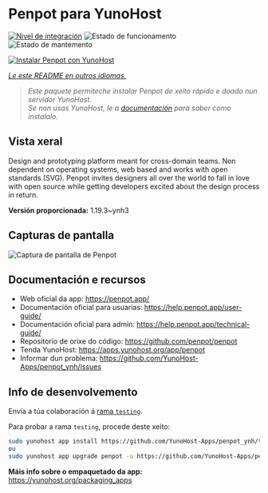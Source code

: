 <!--
NOTA: Este README foi creado automáticamente por <https://github.com/YunoHost/apps/tree/master/tools/readme_generator>
NON debe editarse manualmente.
-->

# Penpot para YunoHost

[![Nivel de integración](https://dash.yunohost.org/integration/penpot.svg)](https://dash.yunohost.org/appci/app/penpot) ![Estado de funcionamento](https://ci-apps.yunohost.org/ci/badges/penpot.status.svg) ![Estado de mantemento](https://ci-apps.yunohost.org/ci/badges/penpot.maintain.svg)

[![Instalar Penpot con YunoHost](https://install-app.yunohost.org/install-with-yunohost.svg)](https://install-app.yunohost.org/?app=penpot)

*[Le este README en outros idiomas.](./ALL_README.md)*

> *Este paquete permíteche instalar Penpot de xeito rápido e doado nun servidor YunoHost.*  
> *Se non usas YunoHost, le a [documentación](https://yunohost.org/install) para saber como instalalo.*

## Vista xeral

Design and prototyping platform meant for cross-domain teams. Non dependent on operating systems, web based and works with open standards (SVG). Penpot invites designers all over the world to fall in love with open source while getting developers excited about the design process in return.

**Versión proporcionada:** 1.19.3~ynh3

## Capturas de pantalla

![Captura de pantalla de Penpot](./doc/screenshots/189871786-0b44f7cf-3a0a-4445-a87b-9919ec398bf7.gif)

## Documentación e recursos

- Web oficial da app: <https://penpot.app/>
- Documentación oficial para usuarias: <https://help.penpot.app/user-guide/>
- Documentación oficial para admin: <https://help.penpot.app/technical-guide/>
- Repositorio de orixe do código: <https://github.com/penpot/penpot>
- Tenda YunoHost: <https://apps.yunohost.org/app/penpot>
- Informar dun problema: <https://github.com/YunoHost-Apps/penpot_ynh/issues>

## Info de desenvolvemento

Envía a túa colaboración á [rama `testing`](https://github.com/YunoHost-Apps/penpot_ynh/tree/testing).

Para probar a rama `testing`, procede deste xeito:

```bash
sudo yunohost app install https://github.com/YunoHost-Apps/penpot_ynh/tree/testing --debug
ou
sudo yunohost app upgrade penpot -u https://github.com/YunoHost-Apps/penpot_ynh/tree/testing --debug
```

**Máis info sobre o empaquetado da app:** <https://yunohost.org/packaging_apps>
